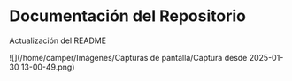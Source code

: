# Documentación del Repositorio

Actualización del README

![](/home/camper/Imágenes/Capturas de pantalla/Captura desde 2025-01-30 13-00-49.png)
